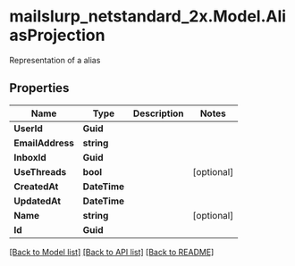 # mailslurp_netstandard_2x.Model.AliasProjection
Representation of a alias

## Properties

Name | Type | Description | Notes
------------ | ------------- | ------------- | -------------
**UserId** | **Guid** |  | 
**EmailAddress** | **string** |  | 
**InboxId** | **Guid** |  | 
**UseThreads** | **bool** |  | [optional] 
**CreatedAt** | **DateTime** |  | 
**UpdatedAt** | **DateTime** |  | 
**Name** | **string** |  | [optional] 
**Id** | **Guid** |  | 

[[Back to Model list]](../README#documentation-for-models) [[Back to API list]](../README#documentation-for-api-endpoints) [[Back to README]](../README)

